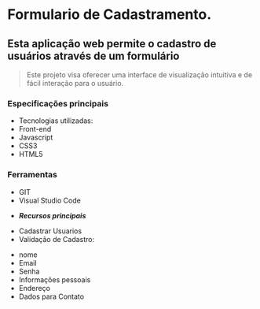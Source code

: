# Formulario de Cadastramento.

## Esta aplicação web permite o cadastro de usuários através de um formulário

> Este projeto visa oferecer uma interface de visualização intuitiva e de fácil interação para o usuário.


### Especificações principais

* Tecnologias utilizadas:
* Front-end
* Javascript
* CSS3
* HTML5
  
### Ferramentas 
  * GIT
  * Visual Studio Code

- ***Recursos principais***
 * Cadastrar Usuarios
 * Validação de Cadastro:
 - nome
 - Email
 - Senha
 - Informações pessoais
 - Endereço
 - Dados para Contato

